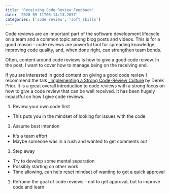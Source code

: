 ```yaml
---
title: 'Receiving Code Review Feedback'
date: '2020-09-11T06:14:13.265Z'
categories: ['code review', 'soft skills']
---
```


Code reviews are an important part of the software development lifecycle on a team and a common topic among blog posts and videos. This is for a good reason - code reviews are powerful tool for spreading knowledge, improving code quality, and, when done right, can strengthen team bonds.

Often, content around code reviews is how to give a good code reivew. In the post, I want to cover how to manage being on the receiving end.

If you are interested in good content on giving a good code review I recommend the talk [_Implementing a Strong Code-Review Culture](https://youtu.be/PJjmw9TRB7s) by Derek Prior. It is a great overall introduction to code reviews with a strong focus on how to give a code review that can be well received. It has been hugely impactful on how I give code reviews.

1. Review your own code first
  * This puts you in the mindset of looking for issues with the code
1. Assume best intention
  * It's a team effort
  * Maybe someone was in a rush and wanted to get comments out
1. Step away
  * Try to develop some mental separation
  * Possibly starting on other work
  * Time allowing, can help reset mindset of wanting to get a quick approval
1. Reframe the goal of code reviews - not to get approval, but to improve code and learn

